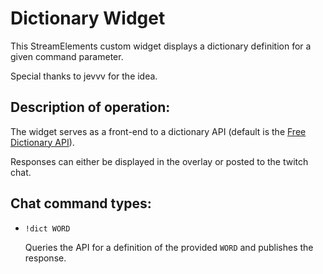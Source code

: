 # Dictionary Widget
This StreamElements custom widget displays a dictionary definition for a given command parameter.  

Special thanks to jevvv for the idea.  


## Description of operation:  
The widget serves as a front-end to a dictionary API (default is the [Free Dictionary API](https://dictionaryapi.dev/)).  

Responses can either be displayed in the overlay or posted to the twitch chat.  


## Chat command types:  
 - `!dict WORD`  
   
   Queries the API for a definition of the provided `WORD` and publishes the response.  
